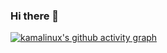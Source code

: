 ### Hi there 👋

[![kamalinux's github activity graph](https://activity-graph.herokuapp.com/graph?username=kamalinux&theme=rogue)](https://github.com/ashutosh00710/github-readme-activity-graph)
<!--
**kamalinux/kamalinux** is a ✨ _special_ ✨ repository because its `README.md` (this file) appears on your GitHub profile.

Here are some ideas to get you started:

- 🔭 I’m currently working on ...
- 🌱 I’m currently learning ...
- 👯 I’m looking to collaborate on ...
- 🤔 I’m looking for help with ...
- 💬 Ask me about ...
- 📫 How to reach me: ...
- 😄 Pronouns: ...
- ⚡ Fun fact: ...
-->
